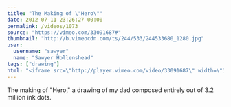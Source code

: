 ```yaml
---
title: "The Making of \"Hero\""
date: 2012-07-11 23:26:27 00:00
permalink: /videos/1073
source: "https://vimeo.com/33091687#"
thumbnail: "http://b.vimeocdn.com/ts/244/533/244533680_1280.jpg"
user:
  username: "sawyer"
  name: "Sawyer Hollenshead"
tags: ["drawing"]
html: "<iframe src=\"http://player.vimeo.com/video/33091687\" width=\"1280\" height=\"720\" frameborder=\"0\" webkitAllowFullScreen mozallowfullscreen allowFullScreen></iframe>"
---
```


The making of "Hero," a drawing of my dad composed entirely out of 3.2 million ink dots.